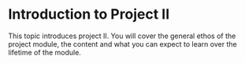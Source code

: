 # Introduction to Project II

This topic introduces project II. You will cover the general ethos of the project module, the content and what you can expect to learn over the lifetime of the module.